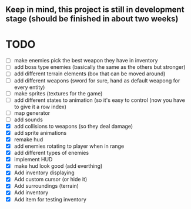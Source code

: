 ## Keep in mind, this project is still in development stage (should be finished in about two weeks)

# TODO
- [ ] make enemies pick the best weapon they have in inventory 
- [ ] add boss type enemies (basically the same as the others but stronger)
- [ ] add different terrain elements (box that can be moved around)
- [ ] add different weapons (sword for sure, hand as default weapong for every entity)
- [ ] make sprites (textures for the game)
- [ ] add different states to animation (so it's easy to control (now you have to give it a row index)
- [ ] map generator
- [ ] add sounds
- [x] add collisions to weapons (so they deal damage)
- [x] add sprite animations
- [x] remake hud
- [x] add enemies rotating to player when in range
- [x] add different types of enemies
- [x] implement HUD
- [x] make hud look good (add everthing)
- [x] Add inventory displaying
- [x] Add custom cursor (or hide it)
- [x] Add surroundings (terrain)
- [x] Add inventory
- [x] Add item for testing inventory
